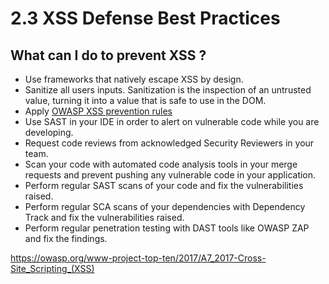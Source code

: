 # 2.3 XSS Defense Best Practices

## What can I do to prevent XSS ?

- Use frameworks that natively escape XSS by design.
- Sanitize all users inputs. Sanitization is the inspection of an untrusted value, turning it into a value that is safe to use in the DOM.
- Apply [OWASP XSS prevention rules](https://cheatsheetseries.owasp.org/cheatsheets/Cross_Site_Scripting_Prevention_Cheat_Sheet.html#xss-prevention-rules)
- Use SAST in your IDE in order to alert on vulnerable code while you are developing.
- Request code reviews from acknowledged Security Reviewers in your team.
- Scan your code with automated code analysis tools in your merge requests and prevent pushing any vulnerable code in your application.
- Perform regular SAST scans of your code and fix the vulnerabilities raised.
- Perform regular SCA scans of your dependencies with Dependency Track and fix the vulnerabilities raised.
- Perform regular penetration testing with DAST tools like OWASP ZAP and fix the findings.

https://owasp.org/www-project-top-ten/2017/A7_2017-Cross-Site_Scripting_(XSS)